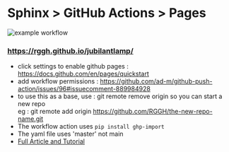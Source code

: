 # Sphinx > GitHub Actions > Pages

![example workflow](https://github.com/RGGH/ghp2/actions/workflows/sphinx.yml/badge.svg)

### https://rggh.github.io/jubilantlamp/

- click settings to enable github pages : https://docs.github.com/en/pages/quickstart
- add workflow permissions : https://github.com/ad-m/github-push-action/issues/96#issuecomment-889984928
- to use this as a base, use : git remote remove origin so you can start a new repo<br>
  eg : git remote add origin https://github.com/RGGH/the-new-repo-name.git
- The workflow action uses `pip install ghp-import`
- The yaml file uses 'master' not main
- [Full Article and Tutorial](https://redandgreen.co.uk/sphinx-to-github-pages-via-github-actions/)
